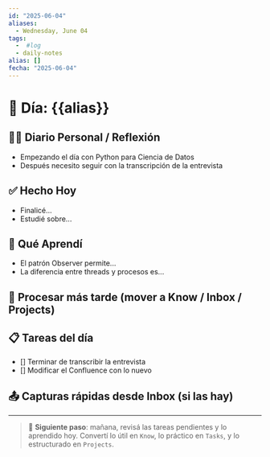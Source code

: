 ```yaml
---
id: "2025-06-04"
aliases:
  - Wednesday, June 04
tags:
  -  #log
  - daily-notes
alias: []
fecha: "2025-06-04"
---
```


# 📆 Día: {{alias}}

## ✍🏼 Diario Personal / Reflexión

<!-- Escribí tus pensamientos, estados de ánimo, reflexiones o situaciones
vividas -->

- Empezando el día con Python para Ciencia de Datos
- Después necesito seguir con la transcripción de la entrevista

## ✅ Hecho Hoy

<!-- Un resumen de cosas que lograste hoy, aunque sean pequeñas -->

- Finalicé...
- Estudié sobre...

## 🧠 Qué Aprendí

<!-- Conocimientos nuevos que podrían convertirse en notas atómicas (Know) -->

- El patrón Observer permite...
- La diferencia entre threads y procesos es...

## 🔁 Procesar más tarde (mover a Know / Inbox / Projects)

<!-- Cosas que descubriste pero que aún no procesaste completamente -->

## 📋 Tareas del día

<!-- Las tareas que realizaste o que nacieron hoy -->

- [] Terminar de transcribir la entrevista
- [] Modificar el Confluence con lo nuevo

## 📤 Capturas rápidas desde Inbox (si las hay)

<!-- Aquí podés mover ideas que tomaste en el inbox para darles contexto -->

---

> 🔄 **Siguiente paso**: mañana, revisá las tareas pendientes y lo aprendido
> hoy. Convertí lo útil en `Know`, lo práctico en `Tasks`, y lo estructurado en `Projects`.
